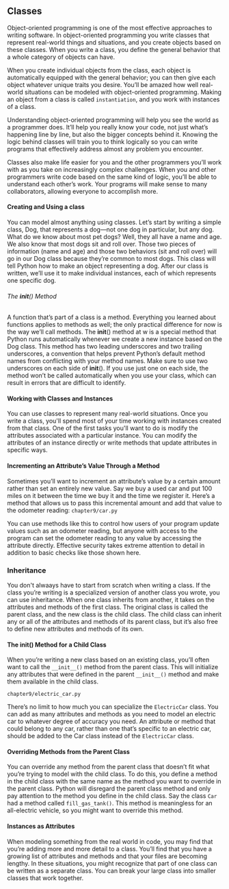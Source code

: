 ## Classes
Object-oriented programming is one of the most effective approaches to writing software.
In object-oriented programming you write classes that represent real-world things
and situations, and you create objects based on these classes. When you write a class, you define the general behavior that a whole category of objects can have.

When you create individual objects from the class, each object is automatically
equipped with the general behavior; you can then give each object
whatever unique traits you desire. You’ll be amazed how well real-world
situations can be modeled with object-oriented programming. Making an object from a class is called `instantiation`, and you work with instances of a class.

Understanding object-oriented programming will help you see the
world as a programmer does. It’ll help you really know your code, not
just what’s happening line by line, but also the bigger concepts behind it.
Knowing the logic behind classes will train you to think logically so you can
write programs that effectively address almost any problem you encounter.

Classes also make life easier for you and the other programmers you’ll
work with as you take on increasingly complex challenges. When you and
other programmers write code based on the same kind of logic, you’ll be
able to understand each other’s work. Your programs will make sense to
many collaborators, allowing everyone to accomplish more.

#### Creating and Using a class
You can model almost anything using classes. Let’s start by writing a simple
class, Dog, that represents a dog—not one dog in particular, but any dog. What do we know about most pet dogs? Well, they all have a name and age.
We also know that most dogs sit and roll over. Those two pieces of information
(name and age) and those two behaviors (sit and roll over) will go
in our Dog class because they’re common to most dogs. This class will tell
Python how to make an object representing a dog. After our class is written,
we’ll use it to make individual instances, each of which represents one specific
dog.

###### The __init__() Method
A function that’s part of a class is a method. Everything you learned about
functions applies to methods as well; the only practical difference for now is
the way we’ll call methods. The __init__() method at w is a special method
that Python runs automatically whenever we create a new instance based
on the Dog class. This method has two leading underscores and two trailing
underscores, a convention that helps prevent Python’s default method
names from conflicting with your method names. Make sure to use two
underscores on each side of __init__(). If you use just one on each side, the
method won’t be called automatically when you use your class, which can
result in errors that are difficult to identify.

#### Working with Classes and Instances
You can use classes to represent many real-world situations. Once you write a class, you'll spend most of your time working with instances created from that class. One of the first tasks you'll want to do is modify the attributes associated with a particular instance. You can modify the attributes of an instance directly or write methods that update attributes in specific ways.

#### Incrementing an Attribute’s Value Through a Method
Sometimes you’ll want to increment an attribute’s value by a certain
amount rather than set an entirely new value. Say we buy a used car and
put 100 miles on it between the time we buy it and the time we register it.
Here’s a method that allows us to pass this incremental amount and add
that value to the odometer reading:
```chapter9/car.py```

You can use methods like this to control how users of your program update values
such as an odometer reading, but anyone with access to the program can set the odometer
reading to any value by accessing the attribute directly. Effective security takes
extreme attention to detail in addition to basic checks like those shown here.

### Inheritance
You don't alwaays have to start from scratch when writing a class. If the class
you’re writing is a specialized version of another class you wrote, you can
use inheritance. When one class inherits from another, it takes on the attributes
and methods of the first class. The original class is called the parent
class, and the new class is the child class. The child class can inherit any
or all of the attributes and methods of its parent class, but it’s also free to
define new attributes and methods of its own.

#### The __init__() Method for a Child Class
When you’re writing a new class based on an existing class, you’ll often
want to call the `__init__()` method from the parent class. This will initialize
any attributes that were defined in the parent `__init__()` method and make
them available in the child class.

```chapter9/electric_car.py```

There’s no limit to how much you can specialize the `ElectricCar` class.
You can add as many attributes and methods as you need to model an electric
car to whatever degree of accuracy you need. An attribute or method
that could belong to any car, rather than one that’s specific to an electric
car, should be added to the Car class instead of the `ElectricCar` class.

#### Overriding Methods from the Parent Class
You can override any method from the parent class that doesn’t fit what
you’re trying to model with the child class. To do this, you define a method
in the child class with the same name as the method you want to override in
the parent class. Python will disregard the parent class method and only
pay attention to the method you define in the child class.
Say the class `Car` had a method called `fill_gas_tank()`. This method is
meaningless for an all-electric vehicle, so you might want to override this
method.

#### Instances as Attributes
When modeling something from the real world in code, you may find that
you’re adding more and more detail to a class. You’ll find that you have a
growing list of attributes and methods and that your files are becoming
lengthy. In these situations, you might recognize that part of one class can
be written as a separate class. You can break your large class into smaller
classes that work together.